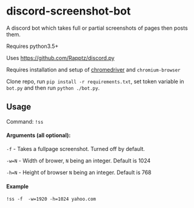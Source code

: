 # discord-screenshot-bot
A discord bot which takes full or partial screenshots of pages then posts them.

Requires python3.5+

Uses https://github.com/Rapptz/discord.py

Requires installation and setup of [chromedriver](https://sites.google.com/a/chromium.org/chromedriver/) and `chromium-browser`

Clone repo, run `pip install -r requirements.txt`, set token variable in `bot.py` and then run `python ./bot.py`.

## Usage

Command: `!ss`

#### Arguments (all optional):

 `-f` - Takes a fullpage screenshot. Turned off by default.
 
 `-w=N` - Width of brower, `N` being an integer. Default is 1024
 
 `-h=N` - Height of browser `N` being an integer. Default is 768
 
#### Example

`!ss -f  -w=1920 -h=1024 yahoo.com`
